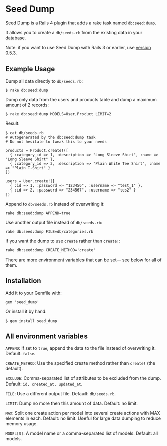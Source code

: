 Seed Dump
========

Seed Dump is a Rails 4 plugin that adds a rake task named `db:seed:dump`.

It allows you to create a `db/seeds.rb` from the existing data in your database.

Note: if you want to use Seed Dump with Rails 3 or earlier, use [version 0.5.3](http://rubygems.org/gems/seed_dump/versions/0.5.3).

Example Usage
-------------

Dump all data directly to `db/seeds.rb`:

    $ rake db:seed:dump

Dump only data from the users and products table and dump a maximum amount of 2 records:

    $ rake db:seed:dump MODELS=User,Product LIMIT=2

Result:

    $ cat db/seeds.rb
    # Autogenerated by the db:seed:dump task
    # Do not hesitate to tweak this to your needs

    products = Product.create!([
      { :category_id => 1, :description => "Long Sleeve Shirt", :name => "Long Sleeve Shirt" },
      { :category_id => 3, :description => "Plain White Tee Shirt", :name => "Plain T-Shirt" }
    ])

    users = User.create!([
      { :id => 1, :password => "123456", :username => "test_1" },
      { :id => 2, :password => "234567", :username => "tes2" }
    ])

Append to `db/seeds.rb` instead of overwriting it:

    rake db:seed:dump APPEND=true

Use another output file instead of `db/seeds.rb`:

    rake db:seed:dump FILE=db/categories.rb

If you want the dump to use `create` rather than `create!`:

    rake db:seed:dump CREATE_METHOD='create'

There are more environment variables that can be set— see below for all of them.


Installation
------------

Add it to your Gemfile with:

    gem 'seed_dump'

Or install it by hand:

    $ gem install seed_dump


All environment variables
-------------------------

`APPEND`: If set to `true`, append the data to the file instead of overwriting it.  Default: `false`.

`CREATE_METHOD`: Use the specified create method rather than `create!` (the default).

`EXCLUDE`: Comma-separated list of attributes to be excluded from the dump.  Default: `id, created_at, updated_at`.

`FILE`: Use a different output file.  Default: `db/seeds.rb`.

`LIMIT`: Dump no more then this amount of data.  Default: no limit.

`MAX`: Split one create action per model into several create actions with MAX elements in each.  Default: no limit.  Useful for large data dumping to reduce memory usage.

`MODEL[S]`: A model name or a comma-separated list of models.  Default: all models.
